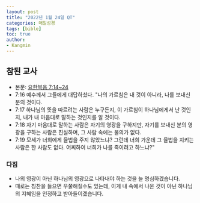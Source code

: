 ```yaml
---
layout: post
title: "2022년 1월 24일 QT"
categories: 매일성경
tags: [bible]
toc: true
author:
- Kangmin
---
```


## 참된 교사
- 본문: [요한복음 7:14~24](https://www.bskorea.or.kr/bible/korbibReadpage.php?version=SAENEW&book=jhn&chap=7&sec=14&cVersion=&fontSize=15px&fontWeight=normal#focus)
- 7:16 예수께서 그들에게 대답하셨다. "나의 가르침은 내 것이 아니라, 나를 보내신 분의 것이다.
- 7:17 하나님의 뜻을 따르려는 사람은 누구든지, 이 가르침이 하나님에게서 난 것인지, 내가 내 마음대로 말하는 것인지를 알 것이다.
- 7:18 자기 마음대로 말하는 사람은 자기의 영광을 구하지만, 자기를 보내신 분의 영광을 구하는 사람은 진실하며, 그 사람 속에는 불의가 없다.
- 7:19 모세가 너희에게 율법을 주지 않았느냐? 그런데 너희 가운데 그 율법을 지키는 사람은 한 사람도 없다. 어찌하여 너희가 나를 죽이려고 하느냐?"

### 다짐
- 나의 영광이 아닌 하나님의 영광으로 나타내야 하는 것을 늘 명심하겠습니다.
- 때로는 칭찬을 들으면 우쭐해질수도 있는데, 이게 내 속에서 나온 것이 아닌 하나님의 지혜임을 인정하고 받아들이겠습니다.
